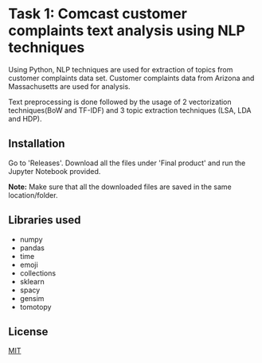 # Task 1: Comcast customer complaints text analysis using NLP techniques

Using Python, NLP techniques are used for extraction of topics from customer complaints data set. Customer complaints data from Arizona and Massachusetts are used for analysis.

Text preprocessing is done followed by the usage of 2 vectorization techniques(BoW and TF-IDF) and 3 topic extraction techniques (LSA, LDA and HDP).

## Installation

Go to 'Releases'. Download all the files under 'Final product' and run the Jupyter Notebook provided.

__Note:__ Make sure that all the downloaded files are saved in the same location/folder.

## Libraries used

  - numpy
  - pandas
  - time
  - emoji
  - collections
  - sklearn
  - spacy
  - gensim
  - tomotopy



## License

[MIT](https://choosealicense.com/licenses/mit/)
